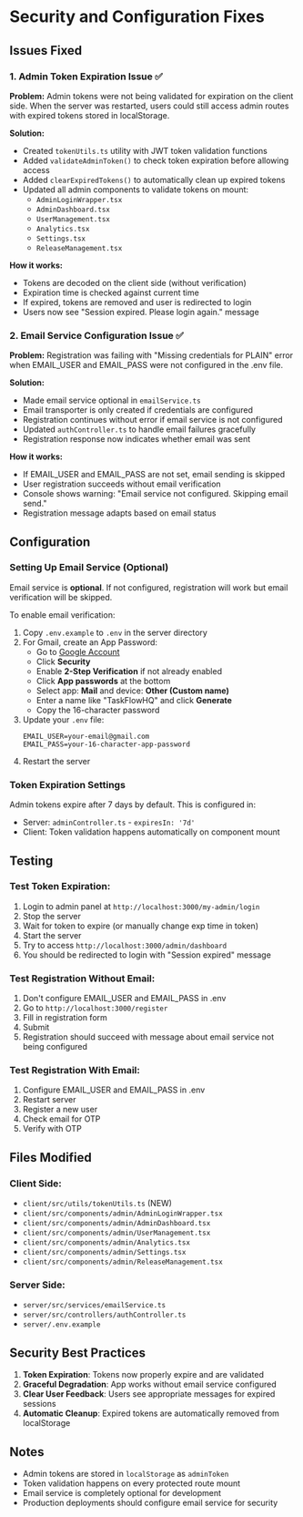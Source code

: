 # Security and Configuration Fixes

## Issues Fixed

### 1. Admin Token Expiration Issue ✅

**Problem:** Admin tokens were not being validated for expiration on the client side. When the server was restarted, users could still access admin routes with expired tokens stored in localStorage.

**Solution:**
- Created `tokenUtils.ts` utility with JWT token validation functions
- Added `validateAdminToken()` to check token expiration before allowing access
- Added `clearExpiredTokens()` to automatically clean up expired tokens
- Updated all admin components to validate tokens on mount:
  - `AdminLoginWrapper.tsx`
  - `AdminDashboard.tsx`
  - `UserManagement.tsx`
  - `Analytics.tsx`
  - `Settings.tsx`
  - `ReleaseManagement.tsx`

**How it works:**
- Tokens are decoded on the client side (without verification)
- Expiration time is checked against current time
- If expired, tokens are removed and user is redirected to login
- Users now see "Session expired. Please login again." message

### 2. Email Service Configuration Issue ✅

**Problem:** Registration was failing with "Missing credentials for PLAIN" error when EMAIL_USER and EMAIL_PASS were not configured in the .env file.

**Solution:**
- Made email service optional in `emailService.ts`
- Email transporter is only created if credentials are configured
- Registration continues without error if email service is not configured
- Updated `authController.ts` to handle email failures gracefully
- Registration response now indicates whether email was sent

**How it works:**
- If EMAIL_USER and EMAIL_PASS are not set, email sending is skipped
- User registration succeeds without email verification
- Console shows warning: "Email service not configured. Skipping email send."
- Registration message adapts based on email status

## Configuration

### Setting Up Email Service (Optional)

Email service is **optional**. If not configured, registration will work but email verification will be skipped.

To enable email verification:

1. Copy `.env.example` to `.env` in the server directory
2. For Gmail, create an App Password:
   - Go to [Google Account](https://myaccount.google.com/)
   - Click **Security**
   - Enable **2-Step Verification** if not already enabled
   - Click **App passwords** at the bottom
   - Select app: **Mail** and device: **Other (Custom name)**
   - Enter a name like "TaskFlowHQ" and click **Generate**
   - Copy the 16-character password
3. Update your `.env` file:
   ```
   EMAIL_USER=your-email@gmail.com
   EMAIL_PASS=your-16-character-app-password
   ```
4. Restart the server

### Token Expiration Settings

Admin tokens expire after 7 days by default. This is configured in:
- Server: `adminController.ts` - `expiresIn: '7d'`
- Client: Token validation happens automatically on component mount

## Testing

### Test Token Expiration:
1. Login to admin panel at `http://localhost:3000/my-admin/login`
2. Stop the server
3. Wait for token to expire (or manually change exp time in token)
4. Start the server
5. Try to access `http://localhost:3000/admin/dashboard`
6. You should be redirected to login with "Session expired" message

### Test Registration Without Email:
1. Don't configure EMAIL_USER and EMAIL_PASS in .env
2. Go to `http://localhost:3000/register`
3. Fill in registration form
4. Submit
5. Registration should succeed with message about email service not being configured

### Test Registration With Email:
1. Configure EMAIL_USER and EMAIL_PASS in .env
2. Restart server
3. Register a new user
4. Check email for OTP
5. Verify with OTP

## Files Modified

### Client Side:
- `client/src/utils/tokenUtils.ts` (NEW)
- `client/src/components/admin/AdminLoginWrapper.tsx`
- `client/src/components/admin/AdminDashboard.tsx`
- `client/src/components/admin/UserManagement.tsx`
- `client/src/components/admin/Analytics.tsx`
- `client/src/components/admin/Settings.tsx`
- `client/src/components/admin/ReleaseManagement.tsx`

### Server Side:
- `server/src/services/emailService.ts`
- `server/src/controllers/authController.ts`
- `server/.env.example`

## Security Best Practices

1. **Token Expiration**: Tokens now properly expire and are validated
2. **Graceful Degradation**: App works without email service configured
3. **Clear User Feedback**: Users see appropriate messages for expired sessions
4. **Automatic Cleanup**: Expired tokens are automatically removed from localStorage

## Notes

- Admin tokens are stored in `localStorage` as `adminToken`
- Token validation happens on every protected route mount
- Email service is completely optional for development
- Production deployments should configure email service for security

